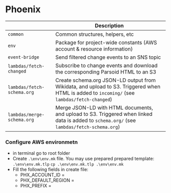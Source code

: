 Phoenix
=======

<table>
  <thead>
    <tr>
      <th></th>
      <th>Description</th>
    </tr>
  </thead>
  <tbody>
    <tr>
      <td nowrap><code>common</code></td>
      <td>Common structures, helpers, etc</td>
    </tr>
    <tr>
      <td nowrap><code>env</code></td>
      <td>Package for project-wide constants (AWS account &amp; resource information)</td>
    </tr>
    <tr>
      <td nowrap><code>event-bridge</code></td>
      <td>Send filtered change events to an SNS topic</td>
    </tr>
    <tr>
      <td nowrap><code>lambdas/fetch-changed</code></td>
      <td>Subscribe to change events and download the corresponding Parsoid HTML to an S3</td>
    </tr>
    <tr>
      <td nowrap><code>lambdas/fetch-schema.org</code></td>
      <td>Create schema.org JSON-LD output from Wikidata, and upload to S3. Triggered when HTML is added to <code>incoming/</code> (see <code>lambdas/fetch-changed</code>)</td>
    </tr>
    <tr>
      <td nowrap><code>lambdas/merge-schema.org</code></td>
      <td>Merge JSON-LD with HTML documents, and upload to S3. Triggered when linked data is added to <code>schema.org/</code> (see <code>lambdas/fetch-schema.org</code>)</td>
    </tr>
  </tbody>
</table>

### Configure AWS environmetn

* in terminal go to root folder
* Create  `.\env\env.mk` file. You may use prepared prepared template: `.\env\env.mk.tlp`
`cp .\env\env.mk.tlp .\env\env.mk`
* Fill the following fields in create file:
  * PHX_ACCOUNT_ID = <Your AWS account id>
  * PHX_DEFAULT_REGION = <AWS region you want to deploy env in>
  * PHX_PREFIX = <Prefix to be added to all your resource names not to intersect with other deployed instances>


